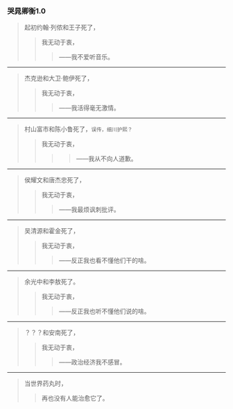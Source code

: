 ### 哭晁卿衡1.0
>起初约翰·列侬和王子死了，
>>我无动于衷，
>>>——我不爱听音乐。
---
>杰克逊和大卫·鲍伊死了，
>>我无动于衷，
>>>——我活得毫无激情。
---
>村山富市和陈小鲁死了，`误传，细川护熙？`
>>我无动于衷，
>>>>——我从不向人道歉。
---
>侯耀文和唐杰忠死了，
>>我无动于衷，
>>>——我最烦讽刺批评。
---
>吴清源和霍金死了，
>>我无动于衷，
>>>——反正我也看不懂他们干的啥。
---
>余光中和李敖死了。
>>我无动于衷，
>>>——反正我也听不懂他们说的啥。
---
>？？？和安南死了，
>>我无动于衷，
>>>——政治经济我不感冒。
---
>当世界药丸时，
>>再也没有人能治愈它了。